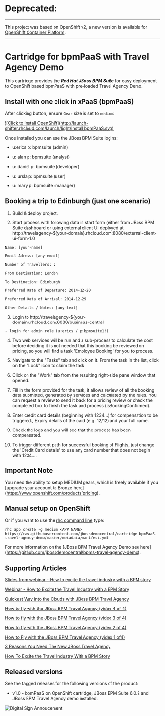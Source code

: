 # Deprecated: 

-----

This project was based on OpenShift v2, a new version is available 
for [OpenShift Container Platform](https://github.com/redhatdemocentral/rhcs-travel-agency-demo).

-----


Cartridge for bpmPaaS with Travel Agency Demo
=============================================
This cartridge provides the **_Red Hat JBoss BPM Suite_** for easy deployment to OpenShift based bpmPaaS with pre-loaded Travel Agency Demo.


Install with one click in xPaaS (bpmPaaS)
-----------------------------------------
After clicking button, ensure `Gear` size is set to `medium`:

[![Click to install OpenShift](http://launch-shifter.rhcloud.com/launch/light/Install bpmPaaS.svg)](https://openshift.redhat.com/app/console/application_type/custom?&cartridges[]=https://raw.githubusercontent.com/jbossdemocentral/cartridge-bpmPaaS-travel-agency-demo/master/metadata/manifest.yml&name=travelagency&gear_profile=medium&initial_git_url=)

Once installed you can use the JBoss BPM Suite logins: 

   * u:erics   p: bpmsuite  (admin)

   * u: alan   p: bpmsuite  (analyst)

   * u: daniel p: bpmsuite (developer)

   * u: ursla  p: bpmsuite (user)

   * u: mary   p: bpmsuite (manager)


Booking a trip to Edinburgh (just one scenario)
-----------------------------------------------
1. Build & deploy project.

2. Start process with following data in start form (either from JBoss BPM Suite dashboard or using external client
	 UI deployed at http://travelagency-${your-domain}.rhcloud.com:8080/external-client-ui-form-1.0

  ```
  Name: [your-name]

  Email Adress: [any-email]

  Number of Travellers: 2  

  From Destination: London

  To Destination: Edinburgh

  Preferred Date of Departure: 2014-12-20

  Preferred Data of Arrival: 2014-12-29

  Other Details / Notes: [any-text]
  ```

3. Login to http://travelagency-${your-domain}.rhcloud.com:8080/business-central

  ```
  - login for admin role (u:erics / p:bpmsuite1!)
  ```

4. Two web services will be run and a sub-process to calculate the cost before deciding it is not needed that this booking be
	 reviewed on pricing, so you will find a task 'Employee Booking' for you to process.

5. Navigate to the "Tasks" tab and click on it. From the task in the list, click on the "Lock" icon to claim the task

6. Click on the "Work" tab from the resulting right-side pane window that opened.

7. Fill in the form provided for the task, it allows review of all the booking data submitted, generated by services and 
   calculated by the rules. You can request a review to send it back for a pricing review or check the completed box to 
   finish the task and process (isBookingConfirmed).

8. Enter credit card details (beginning with 1234...) for compensation to be triggered., Expiry details of the 
   card (e.g. 12/12) and your full name.

9. Check the logs and you will see that the process has been compensated.

10. To trigger different path for successful booking of Flights, just change the 'Credit Card details' to use any 
    card number that does not begin with 1234....


Important Note
--------------
You need the ability to setup MEDIUM gears, which is freely available if you [upgrade your account to Bronze here] (https://www.openshift.com/products/pricing). 


Manual setup on OpenShift
-------------------------
Or if you want to use the [rhc command line](https://www.openshift.com/developers/rhc-client-tools-install) type:

    rhc app create -g medium <APP NAME> https://raw.githubusercontent.com/jbossdemocentral/cartridge-bpmPaaS-travel-agency-demo/master/metadata/manifest.yml

For more information on the [JBoss BPM Travel Agency Demo see here] (https://github.com/jbossdemocentral/bpms-travel-agency-demo).


Supporting Articles
-------------------
[Slides from webinar - How to excite the travel industry with a BPM story](http://www.schabell.org/2015/02/slides-webinar-jboss-bpm-travel-agency.html)

[Webinar - How to Excite the Travel Industry with a BPM Story](http://www.schabell.org/2015/02/webinar-how-to-excite-travel-industry.html)

[Quickest Way into the Clouds with JBoss BPM Travel Agency](http://www.schabell.org/2015/02/into-clouds-with-jboss-bpm-travel-agency.html)

[How to fly with the JBoss BPM Travel Agency (video 4 of 4)](http://www.schabell.org/2015/02/how-to-fly-with-jboss-bpm-travel-agency-part4.html)

[How to fly with the JBoss BPM Travel Agency (video 3 of 4)](http://www.schabell.org/2015/01/how-to-fly-with-jboss-bpm-travel-agency-part3.html)

[How to fly with the JBoss BPM Travel Agency (video 2 of 4)](http://www.schabell.org/2015/01/how-to-fly-with-jboss-bpm-travel-agency-part2.html)

[How to Fly with the JBoss BPM Travel Agency (video 1 of4)](http://www.schabell.org/2015/01/how-to-fly-with-jboss-bpm-travel-agency.html)

[3 Reasons You Need The New JBoss Travel Agency](http://www.schabell.org/2014/12/3-reasons-you-need-new-jboss-travel-agency.html)

[How To Excite the Travel Industry With a BPM Story](http://www.schabell.org/2014/10/how-to-excite-travel-agencies-with-bpm-story.html)


Released versions
-----------------
See the tagged releases for the following versions of the product:

- v1.0 - bpmPaaS on OpenShift cartridge, JBoss BPM Suite 6.0.2 and JBoss BPM Travel Agency demo installed.


![Digital Sign Annoucement](https://github.com/jbossdemocentral/bpms-travel-agency-demo/blob/master/docs/demo-images/cloud-sign.jpg?raw=true)

